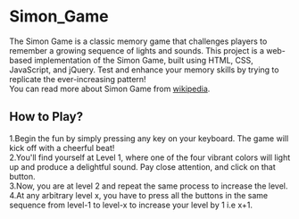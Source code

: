 # Simon_Game
The Simon Game is a classic memory game that challenges players to remember a growing sequence of lights and sounds. This project is a web-based implementation of the Simon Game, built using HTML, CSS, JavaScript, and jQuery. Test and enhance your memory skills by trying to replicate the ever-increasing pattern!  
You can read more about Simon Game from [wikipedia](https://en.wikipedia.org/wiki/Simon_(game)).

## How to Play?
1.Begin the fun by simply pressing any key on your keyboard. The game will kick off with a cheerful beat!  
2.You'll find yourself at Level 1, where one of the four vibrant colors will light up and produce a delightful sound. Pay close attention, and click on that button.  
3.Now, you are at level 2 and repeat the same process to increase the level.  
4.At any arbitrary level x, you have to press all the buttons in the same sequence from level-1 to level-x to increase your level by 1 i.e x+1.
